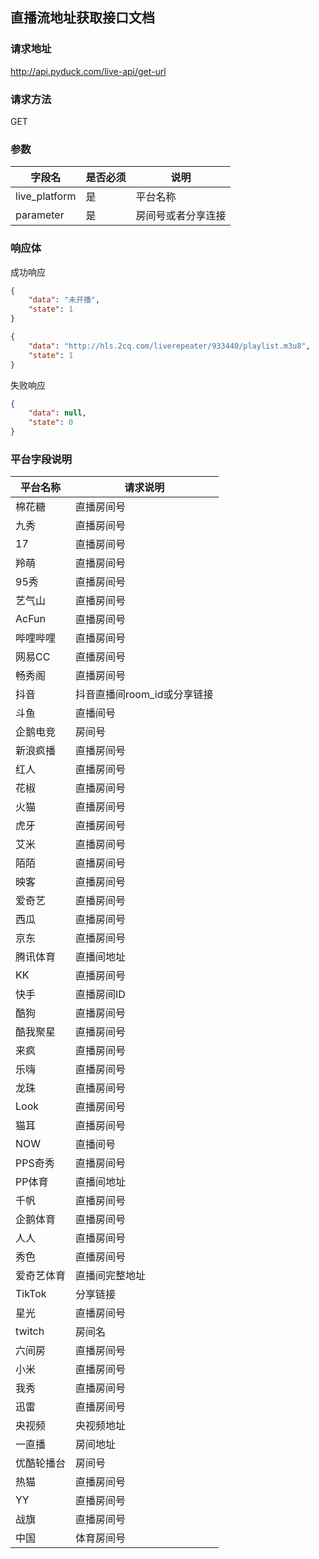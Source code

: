 ## 直播流地址获取接口文档

### 请求地址

http://api.pyduck.com/live-api/get-url

### 请求方法

GET

### 参数

字段名|是否必须|说明
-|-|-
live_platform|是|平台名称
parameter|是|房间号或者分享连接

### 响应体

成功响应

```json
{
    "data": "未开播",
    "state": 1
}
```

```json
{
    "data": "http://hls.2cq.com/liverepeater/933440/playlist.m3u8",
    "state": 1
}
```

失败响应

```json
{
    "data": null,
    "state": 0
}
```

### 平台字段说明

平台名称|请求说明
-|-
棉花糖|直播房间号
九秀|直播房间号
17|直播房间号
羚萌|直播房间号
95秀|直播房间号
艺气山|直播房间号
AcFun|直播房间号
哔哩哔哩|直播房间号
网易CC|直播房间号
畅秀阁|直播房间号
抖音|抖音直播间room_id或分享链接
斗鱼|直播间号
企鹅电竞|房间号
新浪疯播|直播房间号
红人|直播房间号
花椒|直播房间号
火猫|直播房间号
虎牙|直播房间号
艾米|直播房间号
陌陌|直播房间号
映客|直播房间号
爱奇艺|直播房间号
西瓜|直播房间号
京东|直播房间号
腾讯体育|直播间地址
KK|直播房间号
快手|直播房间ID
酷狗|直播房间号
酷我聚星|直播房间号
来疯|直播房间号
乐嗨|直播房间号
龙珠|直播房间号
Look|直播房间号
猫耳|直播房间号
NOW|直播间号
PPS奇秀|直播房间号
PP体育|直播间地址
千帆|直播房间号
企鹅体育|直播房间号
人人|直播房间号
秀色|直播房间号
爱奇艺体育|直播间完整地址
TikTok|分享链接
星光|直播房间号
twitch|房间名
六间房|直播房间号
小米|直播房间号
我秀|直播房间号
迅雷|直播房间号
央视频|央视频地址
一直播|房间地址
优酷轮播台|房间号
热猫|直播房间号
YY|直播房间号
战旗|直播房间号
中国|体育房间号